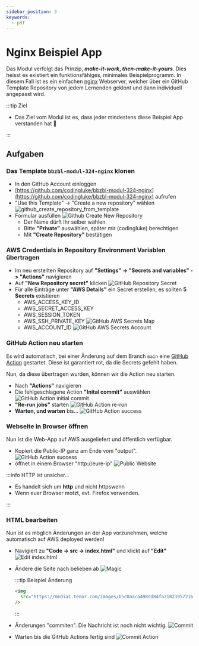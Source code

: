 ```yaml
---
sidebar_position: 3
keywords:
  - pdf
---
```


# Nginx Beispiel App

Das Modul verfolgt das Prinzip, **_make-it-work_, _then-make-it-yours_**. Dies
heisst es existiert ein funktionsfähiges, minimales Beispielprogramm. In diesem
Fall ist es ein einfachen [nginx](https://nginx.org/en/) Webserver, welcher über
ein GitHub Template Repository von jedem Lernenden geklont und dann individuell
angepasst wird.

:::tip Ziel

- Das Ziel vom Modul ist es, dass jeder mindestens diese Beispiel App verstanden
  hat 🥳

:::

## Aufgaben

### Das Template `bbzbl-modul-324-nginx` klonen

- In den GitHub Account einloggen
- [https://github.com/codingluke/bbzbl-modul-324-nginx](https://github.com/codingluke/bbzbl-modul-324-nginx)
  aufrufen
- "Use this Template" -> "Create a new repository" wählen
  ![github_create_repository_from_template](../../img/github_create_repository_from_template.png)
- Formular ausfüllen
  ![Github Create New Repository](../../img/github_create_new_repository.png)
  - Der Name dürft Ihr selber wählen.
  - Bitte **"Private"** auswählen, später mir (codingluke) berechtigen
  - Mit **"Create Repository"** bestätigen

### AWS Credentials in Repository Environment Variablen übertragen

- Im neu erstellten Repository auf **"Settings" -> "Secrets and variables" ->
  "Actions"** navigieren
- Auf **"New Repository secret"** klicken
  ![GitHub Repository Secret](../../img/github_create_secrets.png)
- Für alle Einträge unter **"AWS Details"** ein Secret erstellen, es sollten **5
  Secrets** existieren
  - AWS_ACCESS_KEY_ID
  - AWS_SECRET_ACCESS_KEY
  - AWS_SESSION_TOKEN
  - AWS_SSH_PRIVATE_KEY
    ![GitHub AWS Secrets Map](../../img/github_copy_secrets.png)
  - AWS_ACCOUNT_ID
    ![GitHub AWS Secrets Account](../../img/github_ceate_secrets_account_id.png)

### GitHub Action neu starten

Es wird automatisch, bei einer Änderung auf dem Branch `main` eine
[GitHub Action](https://docs.github.com/en/actions) gestartet. Diese ist
garantiert rot, da die Secrets gefehlt haben.

Nun, da diese übertragen wurden, können wir die Action neu starten.

- Nach **"Actions"** navigieren
- Die fehlgeschlagene Action **"Inital commit"** auswählen
  ![GitHub Action initial commit](../../img/github_restart_initial_commit_action.png)
- **"Re-run jobs"** starten
  ![GitHub Action re-run](../../img/github_rerun_jobs.png)
- **Warten, und warten** bis...
  ![GitHub Action success](../../img/github_success_action.png)

### Webseite in Browser öffnen

Nun ist die Web-App auf AWS ausgeliefert und öffentlich verfügbar.

- Kopiert die Public-IP ganz am Ende vom "output".
  ![GitHub Action success](../../img/github_success_action.png)
- öffnet in einem Browser "http://eure-ip"
  ![Public Website](../../img/nginx_webseite_public.png)

:::info HTTP ist unsicher...

- Es handelt sich um **http** und nicht httpswenn
- Wenn euer Browser motzt, evt. Firefox verwenden.

:::

### HTML bearbeiten

Nun ist es möglich Änderungen an der App vorzunehmen, welche automatisch auf AWS
deployed werden!

- Navigiert zu **"Code -> src -> index.html"** und klickt auf **"Edit"**
  ![Edit index.html](../../img/github_edit_index_html.png)
- Ändere die Seite nach belieben ab
  ![Magic](../../img/github_edit_index_magic.png)

  :::tip Beispiel Änderung

  ```html
  <img
    src="https://media1.tenor.com/images/b5c0aaca498dd84fa218239572165129/tenor.gif?itemid=5025891"
  />
  ```

  :::

- Änderungen "commiten". Die Nachricht ist noch nicht wichtig.
  ![Commit](../../img/github_edit_index_html_commit.png)
- Warten bis die GitHub Actions fertig sind
  ![Commit Action](../../img/github_edit_index_html_action.png)


